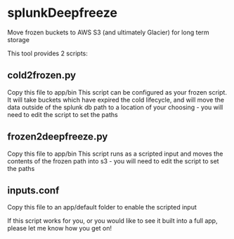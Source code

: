 # splunkDeepfreeze
Move frozen buckets to AWS S3 (and ultimately Glacier) for long term storage

This tool provides 2 scripts:

## cold2frozen.py
Copy this file to app/bin
This script can be configured as your frozen script. It will take buckets which have expired the cold lifecycle, and will move the data outside of the splunk db path to a location of your choosing - you will need to edit the script to set the paths

## frozen2deepfreeze.py
Copy this file to app/bin
This script runs as a scripted input and moves the contents of the frozen path into s3 - you will need to edit the script to set the paths

## inputs.conf 
Copy this file to an app/default folder to enable the scripted input

If this script works for you, or you would like to see it built into a full app, please let me know how you get on!
